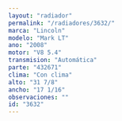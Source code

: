 ```yaml
---
layout: "radiador"
permalink: "/radiadores/3632/"
marca: "Lincoln"
modelo: "Mark LT"
ano: "2008"
motor: "V8 5.4"
transmision: "Automática"
parte: "432671"
clima: "Con clima"
alto: "31 7/8"
ancho: "17 1/16"
observaciones: ""
id: "3632"
---
```


